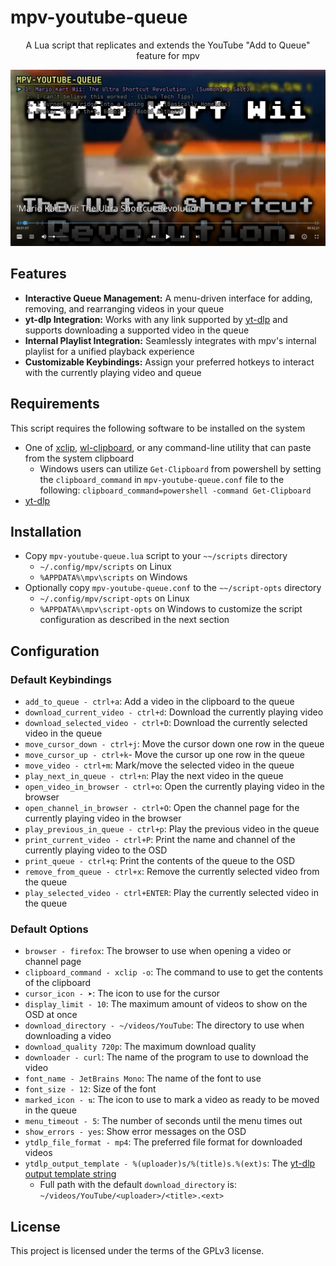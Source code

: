 # mpv-youtube-queue

<div align="center">

A Lua script that replicates and extends the YouTube "Add to Queue" feature for mpv

</div>

![mpv-youtube-queue image](.assets/mpv-youtube-queue.png)

## Features

- **Interactive Queue Management:** A menu-driven interface for adding, removing, and rearranging videos in your queue
- **yt-dlp Integration:** Works with any link supported by [yt-dlp](https://github.com/yt-dlp/yt-dlp/blob/master/supportedsites.md "yd-dlp supported sites page") and supports downloading a supported video in the queue
- **Internal Playlist Integration:** Seamlessly integrates with mpv's internal playlist for a unified playback experience
- **Customizable Keybindings:** Assign your preferred hotkeys to interact with the currently playing video and queue

## Requirements

This script requires the following software to be installed on the system

- One of [xclip](https://github.com/astrand/xclip), [wl-clipboard](https://github.com/bugaevc/wl-clipboard), or any command-line utility that can paste from the system clipboard
  - Windows users can utilize `Get-Clipboard` from powershell by setting the `clipboard_command` in `mpv-youtube-queue.conf` file to the following: `clipboard_command=powershell -command Get-Clipboard`
- [yt-dlp](https://github.com/yt-dlp/yt-dlp)

## Installation

- Copy `mpv-youtube-queue.lua` script to your `~~/scripts` directory
  - `~/.config/mpv/scripts` on Linux
  - `%APPDATA%\mpv\scripts` on Windows
- Optionally copy `mpv-youtube-queue.conf` to the `~~/script-opts` directory
  - `~/.config/mpv/script-opts` on Linux
  - `%APPDATA%\mpv\script-opts` on Windows
    to customize the script configuration as described in the next section

## Configuration

### Default Keybindings

- `add_to_queue - ctrl+a`: Add a video in the clipboard to the queue
- `download_current_video - ctrl+d`: Download the currently playing video
- `download_selected_video - ctrl+D`: Download the currently selected video
  in the queue
- `move_cursor_down - ctrl+j`: Move the cursor down one row in the queue
- `move_cursor_up - ctrl+k`- Move the cursor up one row in the queue
- `move_video - ctrl+m`: Mark/move the selected video in the queue
- `play_next_in_queue - ctrl+n`: Play the next video in the queue
- `open_video_in_browser - ctrl+o`: Open the currently playing video in the browser
- `open_channel_in_browser - ctrl+O`: Open the channel page for the currently
  playing video in the browser
- `play_previous_in_queue - ctrl+p`: Play the previous video in the queue
- `print_current_video - ctrl+P`: Print the name and channel of the currently
  playing video to the OSD
- `print_queue - ctrl+q`: Print the contents of the queue to the OSD
- `remove_from_queue - ctrl+x`: Remove the currently selected video from the
  queue
- `play_selected_video - ctrl+ENTER`: Play the currently selected video in
  the queue

### Default Options

- `browser - firefox`: The browser to use when opening a video or channel page
- `clipboard_command - xclip -o`: The command to use to get the contents of the clipboard
- `cursor_icon - ➤`: The icon to use for the cursor
- `display_limit - 10`: The maximum amount of videos to show on the OSD at once
- `download_directory - ~/videos/YouTube`: The directory to use when
  downloading a video
- `download_quality 720p`: The maximum download quality
- `downloader - curl`: The name of the program to use to download the video
- `font_name - JetBrains Mono`: The name of the font to use
- `font_size - 12`: Size of the font
- `marked_icon - ⇅`: The icon to use to mark a video as ready to be moved in
  the queue
- `menu_timeout - 5`: The number of seconds until the menu times out
- `show_errors - yes`: Show error messages on the OSD
- `ytdlp_file_format - mp4`: The preferred file format for downloaded videos
- `ytdlp_output_template - %(uploader)s/%(title)s.%(ext)s`: The [yt-dlp output
  template string](https://github.com/yt-dlp/yt-dlp#output-template)
  - Full path with the default `download_directory`
    is: `~/videos/YouTube/<uploader>/<title>.<ext>`

## License

This project is licensed under the terms of the GPLv3 license.
